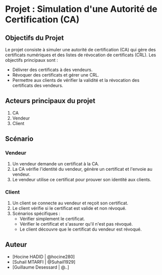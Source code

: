 # Projet : Simulation d'une Autorité de Certification (CA)

## Objectifs du Projet

Le projet consiste à simuler une autorité de certification (CA) qui gère des certificats numériques et des listes de révocation de certificats (CRL). Les objectifs principaux sont :

- Délivrer des certificats à des vendeurs.
- Révoquer des certificats et gérer une CRL.
- Permettre aux clients de vérifier la validité et la révocation des certificats des vendeurs.

## Acteurs principaux du projet
1. CA 
2. Vendeur
3. Client 

## Scénario

### Vendeur

1. Un vendeur demande un certificat à la CA.
2. La CA vérifie l'identité du vendeur, génère un certificat et l'envoie au vendeur.
3. Le vendeur utilise ce certificat pour prouver son identité aux clients.

### Client

1. Un client se connecte au vendeur et reçoit son certificat.
2. Le client vérifie si le certificat est valide et non révoqué.
3. Scénarios spécifiques :
   - Vérifier simplement le certificat.
   - Vérifier le certificat et s'assurer qu'il n'est pas révoqué.
   - Le client découvre que le certificat du vendeur est révoqué.


## Auteur
- [Hocine HADID | @hocine280]
- [Suhail MTARFI | @Suhail1929]
- [Guillaume Desessard | @..]